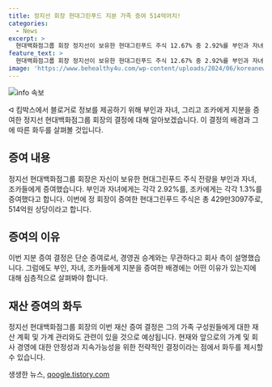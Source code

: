 ```yaml
---
title: 정지선 회장 현대그린푸드 지분 가족 증여 514억어치!
categories:
  - News
excerpt: >
  현대백화점그룹 회장 정지선이 보유한 현대그린푸드 주식 12.67% 중 2.92%를 부인과 자녀, 1.3%를 조카들에게 증여했다. 이번 증여는 경영권 승계와 무관한 개인 재산 증여로 약 514억원 상당이며, 부녀, 자녀, 조카에게 동등한 비율로 분배됐다.
feature_text: >
  현대백화점그룹 회장 정지선이 보유한 현대그린푸드 주식 12.67% 중 2.92%를 부인과 자녀, 1.3%를 조카들에게 증여했다. 이번 증여는 경영권 승계와 무관한 개인 재산 증여로 약 514억원 상당이며, 부녀, 자녀, 조카에게 동등한 비율로 분배됐다.
image: 'https://www.behealthy4u.com/wp-content/uploads/2024/06/koreanews.jpg'
---
```


<p><img src="https://www.behealthy4u.com/wp-content/uploads/2024/06/koreanews.jpg" alt="info 속보" /></p>

<p>ᐊ 킴박스에서 블로거로 정보를 제공하기 위해 부인과 자녀, 그리고 조카에게 지분을 증여한 정지선 현대백화점그룹 회장의 결정에 대해 알아보겠습니다. 이 결정의 배경과 그에 따른 화두를 살펴볼 것입니다. </p>

<h2 data-ke-size="size26">증여 내용</h2>

<p data-ke-size="size16">정지선 현대백화점그룹 회장은 자신이 보유한 현대그린푸드 주식 전량을 부인과 자녀, 조카들에게 증여했습니다. 부인과 자녀에게는 각각 2.92%를, 조카에게는 각각 1.3%를 증여했다고 합니다. 이번에 정 회장이 증여한 현대그린푸드 주식은 총 429만3097주로, 514억원 상당이라고 합니다.</p>

<h2 data-ke-size="size26">증여의 이유</h2>

<p data-ke-size="size16">이번 지분 증여 결정은 단순 증여로서, 경영권 승계와는 무관하다고 회사 측이 설명했습니다. 그럼에도 부인, 자녀, 조카들에게 지분을 증여한 배경에는 어떤 이유가 있는지에 대해 심층적으로 살펴봐야 합니다.</p>

<h2 data-ke-size="size26">재산 증여의 화두</h2>

<p data-ke-size="size16">정지선 현대백화점그룹 회장의 이번 재산 증여 결정은 그의 가족 구성원들에게 대한 재산 계획 및 가계 관리와도 관련이 있을 것으로 예상됩니다. 현재와 앞으로의 가계 및 회사 경영에 대한 안정성과 지속가능성을 위한 전략적인 결정이라는 점에서 화두를 제시할 수 있습니다.</p>
생생한 뉴스, <a href="https://qoogle.tistory.com" rel="dofollow">qoogle.tistory.com</a>


